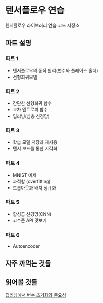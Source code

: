# 텐서플로우 연습
텐서플로우 라이브러리 연습 코드 저장소

## 파트 설명
### 파트 1
- 텐서플로우의 동작 원리(변수와 플레이스 홀더)
- 선형회귀모델

### 파트 2
- 간단한 선형회귀 함수
- 교차 엔트로피 함수
- 딥러닝(심층 신경망)

### 파트 3
- 학습 모델 저장과 재사용
- 텐서 보드를 통한 시각화
### 파트 4
- MNIST 예제
- 과적합 (overfitting)
- 드롭아웃과 배치 정규화

### 파트 5
- 합성곱 신경망(CNN)
- 고수준 API 맛보기

### 파트 6
- Autoencoder

## 자주 까먹는 것들

## 읽어볼 것들
[딥러닝에서 변수 초기화의 중요성](http://www.khshim.com/archives/641?fbclid=IwAR0D4_afHkTirBxbdz6gZFHy-Y9Qa-PZuCI4eTK8vGE91klubWzKp4Go6s0)
